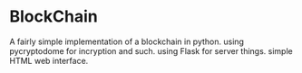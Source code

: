 # BlockChain
A fairly simple implementation of a blockchain in python.
using pycryptodome for incryption and such.
using Flask for server things.
simple HTML web interface.

